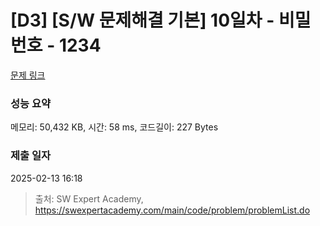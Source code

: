 # [D3] [S/W 문제해결 기본] 10일차 - 비밀번호 - 1234 

[문제 링크](https://swexpertacademy.com/main/code/problem/problemDetail.do?contestProbId=AV14_DEKAJcCFAYD) 

### 성능 요약

메모리: 50,432 KB, 시간: 58 ms, 코드길이: 227 Bytes

### 제출 일자

2025-02-13 16:18



> 출처: SW Expert Academy, https://swexpertacademy.com/main/code/problem/problemList.do